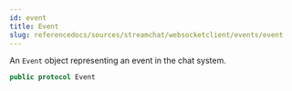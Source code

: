 ```yaml
---
id: event 
title: Event
slug: referencedocs/sources/streamchat/websocketclient/events/event
---
```


An `Event` object representing an event in the chat system.

``` swift
public protocol Event 
```
